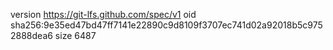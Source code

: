 version https://git-lfs.github.com/spec/v1
oid sha256:9e35ed47bd47ff7141e22890c9d8109f3707ec741d02a92018b5c9752888dea6
size 6487

